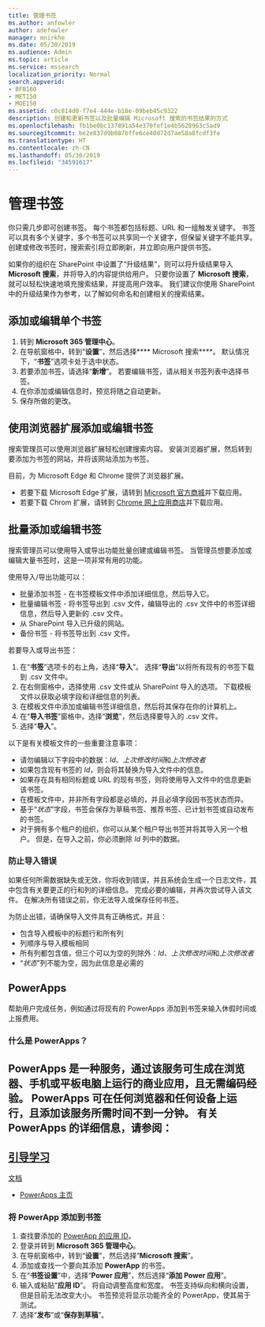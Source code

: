 ```yaml
---
title: 管理书签
ms.author: anfowler
author: adefowler
manager: mnirkhe
ms.date: 05/30/2019
ms.audience: Admin
ms.topic: article
ms.service: mssearch
localization_priority: Normal
search.appverid:
- BFB160
- MET150
- MOE150
ms.assetid: c0c814d0-f7e4-444e-b18e-09beb45c9322
description: 创建和更新书签以及批量编辑 Microsoft 搜索的书签结果的方式
ms.openlocfilehash: fb1be0bc137891a54e370fef1e4b5628963c5ad9
ms.sourcegitcommit: be2e837d9b087bffe6ce40d72d7ae58a8fcdf3fe
ms.translationtype: HT
ms.contentlocale: zh-CN
ms.lasthandoff: 05/30/2019
ms.locfileid: "34591617"
---
```

# <a name="manage-bookmarks"></a>管理书签

你只需几步即可创建书签。 每个书签都包括标题、URL 和一组触发关键字。 书签可以具有多个关键字，多个书签可以共享同一个关键字，但保留关键字不能共享。 创建或修改书签时，搜索索引将立即刷新，并立即向用户提供书签。

如果你的组织在 SharePoint 中设置了“升级结果”，则可以将升级结果导入 **Microsoft 搜索**，并将导入的内容提供给用户。 只要你设置了 **Microsoft 搜索**，就可以轻松快速地填充搜索结果，并提高用户效率。 我们建议你使用 SharePoint 中的升级结果作为参考，以了解如何命名和创建相关的搜索结果。 

## <a name="add-or-edit-a-single-bookmark"></a>添加或编辑单个书签
1. 转到 **Microsoft 365 管理中心**。
1. 在导航窗格中，转到“**设置**”，然后选择**** Microsoft 搜索****。
默认情况下，“**书签**”选项卡处于选中状态。
1. 若要添加书签，请选择“**新增**”。 若要编辑书签，请从相关书签列表中选择书签。 
1. 在你添加或编辑信息时，预览将随之自动更新。
1. 保存所做的更改。

## <a name="add-or-edit-bookmark-using-browser-extensions"></a>使用浏览器扩展添加或编辑书签
搜索管理员可以使用浏览器扩展轻松创建搜索内容。 安装浏览器扩展，然后转到要添加为书签的网站，并将该网站添加为书签。

目前，为 Microsoft Edge 和 Chrome 提供了浏览器扩展。 
- 若要下载 Microsoft Edge 扩展，请转到 [Microsoft 官方商城](https://www.microsoft.com/en-us/p/microsoft-search-content-creator/9nrqdbcbwq55?activetab=pivot:overviewtab)并下载应用。
- 若要下载 Chrom 扩展，请转到 [Chrome 网上应用商店](https://chrome.google.com/webstore/detail/microsoft-search-content/nocnablpaoeecfmfnjoheefkogmleipm)并下载应用。

## <a name="bulk-add-or-edit-bookmarks"></a>批量添加或编辑书签
搜索管理员可以使用导入或导出功能批量创建或编辑书签。 当管理员想要添加或编辑大量书签时，这是一项非常有用的功能。 

使用导入/导出功能可以：
- 批量添加书签 - 在书签模板文件中添加详细信息，然后导入它。
- 批量编辑书签 - 将书签导出到 .csv 文件，编辑导出的 .csv 文件中的书签详细信息，然后导入更新的 .csv 文件。
- 从 SharePoint 导入已升级的网站。
- 备份书签 - 将书签导出到 .csv 文件。

若要导入或导出书签：
1. 在“**书签**”选项卡的右上角，选择“**导入**”。 选择“**导出**”以将所有现有的书签下载到 .csv 文件中。
1. 在右侧窗格中，选择使用 .csv 文件或从 SharePoint 导入的选项。
下载模板文件以获取必填字段和详细信息的列表。 
1. 在模板文件中添加或编辑书签详细信息，然后将其保存在你的计算机上。 
1. 在“**导入书签**”窗格中，选择“**浏览**”，然后选择要导入的 .csv 文件。
1. 选择“**导入**”。

以下是有关模板文件的一些重要注意事项：
- 请勿编辑以下字段中的数据：*Id*、*上次修改时间*和*上次修改者*
- 如果包含现有书签的 *Id*，则会将其替换为导入文件中的信息。
- 如果存在具有相同标题或 URL 的现有书签，则将使用导入文件中的信息更新该书签。
- 在模板文件中，并非所有字段都是必填的，并且必填字段因书签状态而异。
- 基于“*状态*”字段，书签会保存为草稿书签、推荐书签、已计划书签或自动发布的书签。
- 对于拥有多个租户的组织，你可以从某个租户导出书签并将其导入另一个租户。 但是，在导入之前，你必须删除 *Id* 列中的数据。

### <a name="prevent-import-errors"></a>防止导入错误
如果任何所需数据缺失或无效，你将收到错误，并且系统会生成一个日志文件，其中包含有关要更正的行和列的详细信息。 完成必要的编辑，并再次尝试导入该文件。 在解决所有错误之前，你无法导入或保存任何书签。

为防止出错，请确保导入文件具有正确格式，并且：
- 包含导入模板中的标题行和所有列
- 列顺序与导入模板相同
- 所有列都包含值，但三个可以为空的列除外：*Id*、*上次修改时间*和*上次修改者* 
- “*状态*”列不能为空，因为此信息是必需的

## <a name="powerapps"></a>PowerApps
帮助用户完成任务，例如通过将现有的 PowerApps 添加到书签来输入休假时间或上报费用。 

### <a name="what-are-powerapps"></a>什么是 PowerApps？
PowerApps 是一种服务，通过该服务可生成在浏览器、手机或平板电脑上运行的商业应用，且无需编码经验。 PowerApps 可在任何浏览器和任何设备上运行，且添加该服务所需时间不到一分钟。 有关 PowerApps 的详细信息，请参阅：
- 
  [引导学习](https://docs.microsoft.com/zh-CN/learn/browse/?products=powerapps)
- 
  [文档](https://docs.microsoft.com/zh-CN/powerapps/maker/canvas-apps/get-sessionid)
- [PowerApps 主页](https://make.preview.powerapps.com/environments/839eace6-59ab-4243-97ec-a5b8fcc104e4/home)

### <a name="add-a-powerapp-to-a-bookmark"></a>将 PowerApp 添加到书签
1. 查找要添加的 [PowerApp 的应用 ID](https://docs.microsoft.com/zh-CN/powerapps/maker/canvas-apps/get-sessionid#get-an-app-id)。
1. 登录并转到 **Microsoft 365 管理中心**。
1. 在导航窗格中，转到“**设置**”，然后选择“**Microsoft 搜索**”。
1. 添加或查找一个要向其添加 **PowerApp** 的书签。
1. 在“**书签设置**”中，选择“**Power 应用**”，然后选择“**添加 Power 应用**”。
1. 输入或粘贴“**应用 ID**”。
    将自动调整高度和宽度。 书签支持纵向和横向设置，但是目前无法改变大小。 书签预览将显示功能齐全的 PowerApp，使其易于测试。
1. 选择“**发布**”或“**保存到草稿**”。